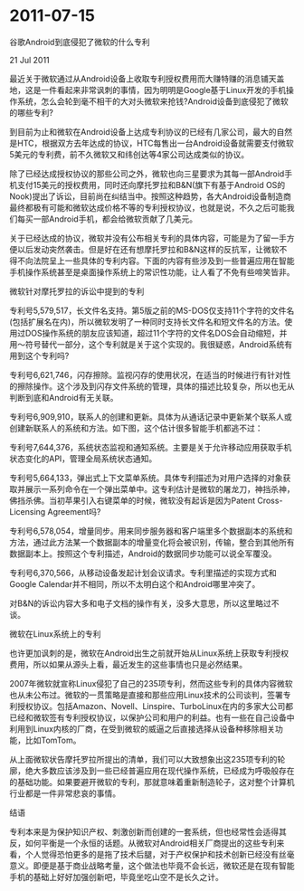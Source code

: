 # 2011-07-15

谷歌Android到底侵犯了微软的什么专利 

21 Jul 2011

最近关于微软通过从Android设备上收取专利授权费用而大赚特赚的消息铺天盖地，这是一件看起来非常讽刺的事情，因为明明是Google基于Linux开发的手机操作系统，怎么会轮到毫不相干的大对头微软来抢钱?Android设备到底侵犯了微软的哪些专利?

到目前为止和微软在Android设备上达成专利协议的已经有几家公司，最大的自然是HTC，根据双方去年达成的协议，HTC每售出一台Android设备就需要支付微软5美元的专利费，前不久微软又和纬创达等4家公司达成类似的协议。

除了已经达成授权协议的那些公司之外，微软也向三星要求为其每一部Android手机支付15美元的授权费用，同时还向摩托罗拉和B&N(旗下有基于Android OS的Nook)提出了诉讼，目前尚在纠结当中。按照这种趋势，各大Android设备制造商最终都极有可能和微软达成价格不等的专利授权协议，也就是说，不久之后可能我们每买一部Android手机，都会给微软贡献了几美元。

关于已经达成的协议，微软并没有公布相关专利的具体内容，可能是为了留一手方便以后发动突然袭击。但是好在还有想摩托罗拉和B&N这样的反抗军，让微软不得不向法院呈上一些具体的专利内容。下面的内容有些涉及到一些普遍应用在智能手机操作系统甚至是桌面操作系统上的常识性功能，让人看了不免有些啼笑皆非。

微软针对摩托罗拉的诉讼中提到的专利

专利号5,579,517，长文件名支持。第5版之前的MS-DOS仅支持11个字符的文件名(包括扩展名在内)，所以微软发明了一种同时支持长文件名和短文件名的方法。使用过DOS操作系统的朋友应该知道，超过11个字符的文件名DOS会自动缩短，并用～符号替代一部分，这个专利就是关于这个实现的。我很疑惑，Android系统有用到这个专利吗?

专利号6,621,746，闪存擦除。监视闪存的使用状况，在适当的时候进行有针对性的擦除操作。这个涉及到闪存文件系统的管理，具体的描述比较复杂，所以也无从判断到底和Android有无关联。

专利号6,909,910，联系人的创建和更新。具体为从通话记录中更新某个联系人或创建新联系人的系统和方法。如下图，这个估计很多智能手机都逃不过：

专利号7,644,376，系统状态监视和通知系统。主要是关于允许移动应用获取手机状态变化的API，管理全局系统状态通知。

专利号5,664,133，弹出式上下文菜单系统。具体专利描述为对用户选择的对象获取并展示一系列命令在一个弹出菜单中。这专利估计是微软的屠龙刀，神挡杀神，佛挡杀佛。当初苹果引入右键菜单的时候，微软没有起诉是因为Patent Cross-Licensing Agreement吗?

专利号6,578,054，增量同步。用来同步服务器和客户端里多个数据副本的系统和方法，通过此方法某一个数据副本的增量变化将会被识别，传输，整合到其他所有数据副本上。按照这个专利描述，Android的数据同步功能可以说全军覆没。

专利号6,370,566，从移动设备发起计划会议请求。专利里描述的实现方式和Google Calendar并不相同，所以不太明白这个和Android哪里冲突了。

对B&N的诉讼内容大多和电子文档的操作有关，没多大意思，所以这里略过不谈。

微软在Linux系统上的专利

也许更加讽刺的是，微软在Android出生之前就开始从Linux系统上获取专利授权费用，所以如果从源头上看，最近发生的这些事情也只是必然结果。

2007年微软就宣称Linux侵犯了自己的235项专利，然而这些专利的具体内容微软也从未公布过。微软的一贯策略是直接和那些应用Linux技术的公司谈判，签署专利授权协议。包括Amazon、Novell、Linspire、TurboLinux在内的多家大公司都已经和微软签有专利授权协议，以保护公司和用户的利益。也有一些在自己设备中利用到Linux内核的厂商，在受到微软的威逼之后直接选择从设备种移除相关功能，比如TomTom。

从上面微软状告摩托罗拉所提出的清单，我们可以大致想象出这235项专利的轮廓，绝大多数应该涉及到一些已经普遍应用在现代操作系统，已经成为呼吸般存在的基础功能。如果要避开微软的专利，那就意味着重新制造轮子，这对整个计算机行业都是一件非常悲哀的事情。

结语

专利本来是为保护知识产权、刺激创新而创建的一套系统，但也经常性会适得其反，如何平衡是一个永恒的话题。从微软对Android相关厂商提出的这些专利来看，个人觉得恐怕更多的是拖了技术后腿，对于产权保护和技术创新已经没有丝毫意义。即便是基于商业战略考量，这个做法也毕竟不会长远，微软还是在现有智能手机的基础上好好加强创新吧，毕竟坐吃山空不是长久之计。
